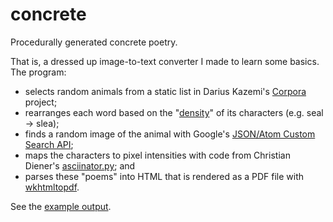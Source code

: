 # concrete

Procedurally generated concrete poetry.

That is, a dressed up image-to-text converter I made to learn some basics. The program:

* selects random animals from a static list in Darius Kazemi's [Corpora](https://github.com/dariusk/corpora) project;
* rearranges each word based on the "[density](https://web.archive.org/web/20170604073704/https://dboikliev.wordpress.com/2013/04/20/image-to-ascii-conversion/)" of its characters (e.g. seal → slea);
* finds a random image of the animal with Google's [JSON/Atom Custom Search API](https://developers.google.com/custom-search/json-api/v1/overview);
* maps the characters to pixel intensities with code from Christian Diener's [asciinator.py](https://gist.github.com/cdiener/10567484); and
* parses these "poems" into HTML that is rendered as a PDF file with [wkhtmltopdf](https://wkhtmltopdf.org/).

See the [example output](https://github.com/nmifsud/concrete/raw/master/concrete-170914-235525.pdf).